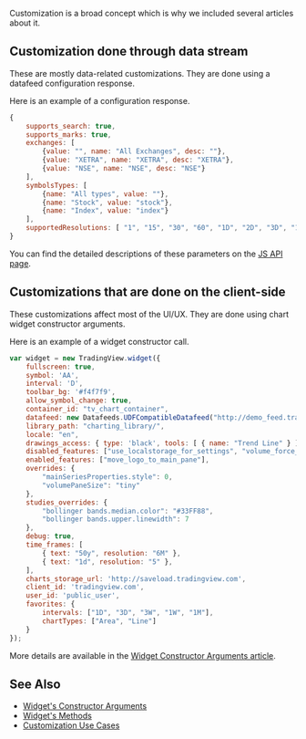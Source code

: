 Customization is a broad concept which is why we included several articles about it.

## Customization done through data stream

These are mostly data-related customizations. They are done using a datafeed configuration response.

Here is an example of a configuration response.

```javascript
{
    supports_search: true,
    supports_marks: true,
    exchanges: [
        {value: "", name: "All Exchanges", desc: ""},
        {value: "XETRA", name: "XETRA", desc: "XETRA"},
        {value: "NSE", name: "NSE", desc: "NSE"}
    ],
    symbolsTypes: [
        {name: "All types", value: ""},
        {name: "Stock", value: "stock"},
        {name: "Index", value: "index"}
    ],
    supportedResolutions: [ "1", "15", "30", "60", "1D", "2D", "3D", "1W", "3W", "1M", '6M' ]
}
```

You can find the detailed descriptions of these parameters on the [JS API page](JS-Api#onreadycallback).

## Customizations that are done on the client-side

These customizations affect most of the UI/UX. They are done using chart widget constructor arguments.

Here is an example of a widget constructor call.

```javascript
var widget = new TradingView.widget({
    fullscreen: true,
    symbol: 'AA',
    interval: 'D',
    toolbar_bg: '#f4f7f9',
    allow_symbol_change: true,
    container_id: "tv_chart_container",
    datafeed: new Datafeeds.UDFCompatibleDatafeed("http://demo_feed.tradingview.com"),
    library_path: "charting_library/",
    locale: "en",
    drawings_access: { type: 'black', tools: [ { name: "Trend Line" } ] },
    disabled_features: ["use_localstorage_for_settings", "volume_force_overlay"],
    enabled_features: ["move_logo_to_main_pane"],
    overrides: {
        "mainSeriesProperties.style": 0,
        "volumePaneSize": "tiny"
    },
    studies_overrides: {
        "bollinger bands.median.color": "#33FF88",
        "bollinger bands.upper.linewidth": 7
    },
    debug: true,
    time_frames: [
        { text: "50y", resolution: "6M" },
        { text: "1d", resolution: "5" },
    ],
    charts_storage_url: 'http://saveload.tradingview.com',
    client_id: 'tradingview.com',
    user_id: 'public_user',
    favorites: {
        intervals: ["1D", "3D", "3W", "1W", "1M"],
        chartTypes: ["Area", "Line"]
    }
});
```

More details are available in the [Widget Constructor Arguments article](Widget-Constructor).

## See Also

* [Widget's Constructor Arguments](Widget-Constructor)
* [Widget's Methods](Widget-Methods)
* [Customization Use Cases](Customization-Use-Cases)
